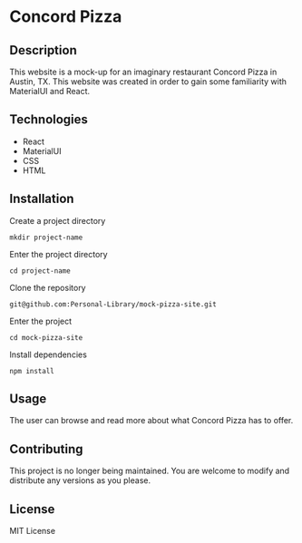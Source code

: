 # Concord Pizza

## Description
This website is a mock-up for an imaginary restaurant Concord Pizza in Austin, TX. This website was created in order to gain some familiarity with MaterialUI and React.

## Technologies 
- React
- MaterialUI
- CSS
- HTML

## Installation
Create a project directory

`mkdir project-name`

Enter the project directory

`cd project-name`

Clone the repository

`git@github.com:Personal-Library/mock-pizza-site.git`

Enter the project

`cd mock-pizza-site`

Install dependencies

`npm install`

## Usage
The user can browse and read more about what Concord Pizza has to offer.

## Contributing
This project is no longer being maintained. You are welcome to modify and distribute any versions as you please.

## License
MIT License